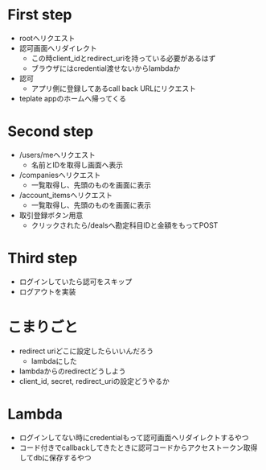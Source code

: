 # First step

- rootへリクエスト
- 認可画面へリダイレクト
  - この時client_idとredirect_uriを持っている必要があるはず
  - ブラウザにはcredential渡せないからlambdaか
- 認可
  - アプリ側に登録してあるcall back URLにリクエスト
- teplate appのホームへ帰ってくる

# Second step
- /users/meへリクエスト
  - 名前とIDを取得し画面へ表示
- /companiesへリクエスト
  - 一覧取得し、先頭のものを画面に表示
- /account_itemsへリクエスト
  - 一覧取得し、先頭のものを画面に表示
- 取引登録ボタン用意
  - クリックされたら/dealsへ勘定科目IDと金額をもってPOST

# Third step
- ログインしていたら認可をスキップ
- ログアウトを実装

# こまりごと
- redirect uriどこに設定したらいいんだろう
  - lambdaにした
- lambdaからのredirectどうしよう
- client_id, secret, redirect_uriの設定どうやるか

# Lambda
- ログインしてない時にcredentialもって認可画面へリダイレクトするやつ
- コード付きでcallbackしてきたときに認可コードからアクセストークン取得してdbに保存するやつ
